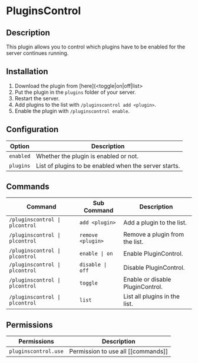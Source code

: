 # PluginsControl

## Description

This plugin allows you to control which plugins have to be enabled for the server continues running.

## Installation

1. Download the plugin from [here](<toggle|on|off|list>
2. Put the plugin in the `plugins` folder of your server.
3. Restart the server.
4. Add plugins to the list with `/pluginscontrol add <plugin>`.
5. Enable the plugin with `/pluginscontrol enable`.

## Configuration

| Option    | Description                                           |
|-----------|-------------------------------------------------------|
| `enabled` | Whether the plugin is enabled or not.                 |
| `plugins` | List of plugins to be enabled when the server starts. |

## Commands

| Command                        | Sub Command       | Description                      |
|--------------------------------|-------------------|----------------------------------|
| `/pluginscontrol \| plcontrol` | `add <plugin>`    | Add a plugin to the list.        |
| `/pluginscontrol \| plcontrol` | `remove <plugin>` | Remove a plugin from the list.   |
| `/pluginscontrol \| plcontrol` | `enable \| on`    | Enable PluginControl.            |
| `/pluginscontrol \| plcontrol` | `disable \| off`  | Disable PluginControl.           |
| `/pluginscontrol \| plcontrol` | `toggle`          | Enable or disable PluginControl. |
| `/pluginscontrol \| plcontrol` | `list`            | List all plugins in the list.    |

## Permissions

| Permissions          | Description                        |
|----------------------|------------------------------------|
| `pluginscontrol.use` | Permission to use all [[commands]] |